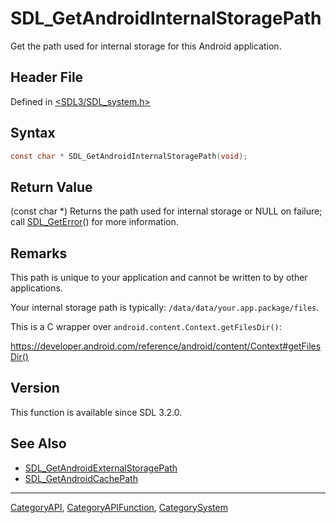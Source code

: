 # SDL_GetAndroidInternalStoragePath

Get the path used for internal storage for this Android application.

## Header File

Defined in [<SDL3/SDL_system.h>](https://github.com/libsdl-org/SDL/blob/main/include/SDL3/SDL_system.h)

## Syntax

```c
const char * SDL_GetAndroidInternalStoragePath(void);
```

## Return Value

(const char *) Returns the path used for internal storage or NULL on
failure; call [SDL_GetError](SDL_GetError)() for more information.

## Remarks

This path is unique to your application and cannot be written to by other
applications.

Your internal storage path is typically:
`/data/data/your.app.package/files`.

This is a C wrapper over `android.content.Context.getFilesDir()`:

https://developer.android.com/reference/android/content/Context#getFilesDir()

## Version

This function is available since SDL 3.2.0.

## See Also

- [SDL_GetAndroidExternalStoragePath](SDL_GetAndroidExternalStoragePath)
- [SDL_GetAndroidCachePath](SDL_GetAndroidCachePath)

----
[CategoryAPI](CategoryAPI), [CategoryAPIFunction](CategoryAPIFunction), [CategorySystem](CategorySystem)

